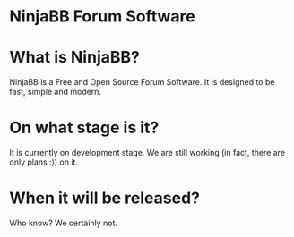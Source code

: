 NinjaBB Forum Software
====

What is NinjaBB?
====
NinjaBB is a Free and Open Source Forum Software. It is designed to be fast, simple and modern.

On what stage is it?
====
It is currently on development stage. We are still working (in fact, there are only plans :)) on it.

When it will be released?
====
Who know? We certainly not.
